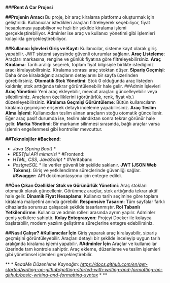 **###Rent A Car Projesi**

**##Projenin Amacı**
  Bu proje, bir araç kiralama platformu oluşturmak için geliştirildi. Kullanıcılar istedikleri araçları filtreleyerek seçebiliyor, fiyat hesaplaması yapabiliyor ve hızlı bir şekilde kiralama işlemi gerçekleştirebiliyor. Adminler ise araç ve kullanıcı yönetimi gibi işlemleri kolaylıkla gerçekleştirebiliyor.

**##Kullanıcı İşlevleri**
**Giriş ve Kayıt**: Kullanıcılar, sisteme kayıt olarak giriş yapabilir. JWT sistemi sayesinde güvenli oturumlar sağlanır.
**Araç Listeleme**: Araçları markasına, rengine ve günlük fiyatına göre filtreleyebilirsiniz.
**Araç Kiralama**: Tarih aralığı seçerek, toplam fiyat bilgisiyle birlikte istediğiniz aracı kiralayabilirsiniz. Kiralama sonrası araç stoktan düşer.
**Sipariş Geçmişi**: Daha önce kiraladığınız araçların detaylarını bir sayfa üzerinden görebilirsiniz.
**Otomatik Stok Yönetimi**: Stok 0 olduğunda araç listeden kaldırılır, stok arttığında tekrar görüntülenebilir hale gelir.
##Admin İşlevleri
**Araç Yönetimi**: Yeni araç ekleyebilir, mevcut araçları güncelleyebilir veya silebilirsiniz. Araçların özelliklerini (görünürlük, renk, fiyat vb.) düzenleyebilirsiniz.
**Kiralama Geçmişi Görüntüleme**: Bütün kullanıcıların kiralama geçmişine erişerek detaylı inceleme yapabilirsiniz.
**Araç Teslim Alma İşlemi**: Kullanıcıdan teslim alınan araçların stoğu otomatik güncellenir. Eğer araç pasif durumda ise, teslim alındıktan sonra tekrar görünür hale gelir.
**Marka Yönetimi**: Bir markanın silinmesi sırasında, bağlı araçlar varsa işlemin engellenmesi gibi kontroller mevcuttur.

**##Teknolojiler**
**#Backend:**
* *Java (Spring Boot)* *
* *RESTful API mimarisi* *
#Frontend:
* *HTML, CSS, JavaScript* *
#Veritabanı: 
* *PostgreSQL* * ile veriler güvenli bir şekilde saklanır.
**JWT (JSON Web Tokens)**: Giriş ve yetkilendirme süreçlerinde güvenliği sağlar.
**#Swagger:** API dokümantasyonu için entegre edildi.

**##Öne Çıkan Özellikler**
**Stok ve Görünürlük Yönetimi**: Araç stokları otomatik olarak güncellenir. Görünmez araçlar, stok arttığında tekrar aktif hale gelir.
**Dinamik Fiyat Hesaplama**: Kullanıcı tarih seçimine göre toplam kiralama maliyetini anında görebilir.
**Responsive Tasarım**: Tüm sayfalar farklı cihazlarda sorunsuz çalışacak şekilde tasarlanmıştır.
**Rol Tabanlı Yetkilendirme**: Kullanıcı ve admin rolleri arasında ayrım yapılır. Adminler geniş yetkilere sahiptir.
**Kolay Entegrasyon**: Projeyi Docker ile kolayca başlatabilir, modern yazılım geliştirme süreçlerine entegre edebilirsiniz.

**##Nasıl Çalışır?**
**#Kullanıcılar İçin**
Giriş yaparak araç kiralayabilir, sipariş geçmişini görüntüleyebilir.
Araçları detaylı bir şekilde inceleyip uygun tarih aralığında kiralama işlemi yapabilir.
**#Adminler İçin**
Araçlar ve kullanıcılar üzerinde tam kontrole sahiptir.
Araç ekleme, düzenleme ve teslim işlemleri gibi yönetimsel işlemleri gerçekleştirebilir.


** * *ReadMe Düzenleme Kaynağm: https://docs.github.com/en/get-started/writing-on-github/getting-started-with-writing-and-formatting-on-github/basic-writing-and-formatting-syntax* * **

